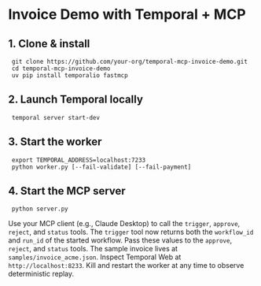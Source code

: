 # Invoice Demo with Temporal + MCP

## 1. Clone & install

```
 git clone https://github.com/your-org/temporal-mcp-invoice-demo.git
 cd temporal-mcp-invoice-demo
 uv pip install temporalio fastmcp
```

## 2. Launch Temporal locally

```
 temporal server start-dev
```

## 3. Start the worker

```
 export TEMPORAL_ADDRESS=localhost:7233
 python worker.py [--fail-validate] [--fail-payment]
```

## 4. Start the MCP server

```
 python server.py
```

Use your MCP client (e.g., Claude Desktop) to call the `trigger`, `approve`,
`reject`, and `status` tools. The `trigger` tool now returns both the
`workflow_id` and `run_id` of the started workflow. Pass these values to the
`approve`, `reject`, and `status` tools. The sample invoice lives at
`samples/invoice_acme.json`. Inspect Temporal Web at `http://localhost:8233`.
Kill and restart the worker at any time to observe deterministic replay.
